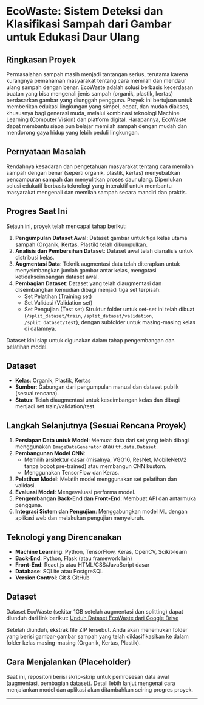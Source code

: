# EcoWaste: Sistem Deteksi dan Klasifikasi Sampah dari Gambar untuk Edukasi Daur Ulang

## Ringkasan Proyek

Permasalahan sampah masih menjadi tantangan serius, terutama karena kurangnya pemahaman masyarakat tentang cara memilah dan mendaur ulang sampah dengan benar. EcoWaste adalah solusi berbasis kecerdasan buatan yang bisa mengenali jenis sampah (organik, plastik, kertas) berdasarkan gambar yang diunggah pengguna. Proyek ini bertujuan untuk memberikan edukasi lingkungan yang simpel, cepat, dan mudah diakses, khususnya bagi generasi muda, melalui kombinasi teknologi Machine Learning (Computer Vision) dan platform digital. Harapannya, EcoWaste dapat membantu siapa pun belajar memilah sampah dengan mudah dan mendorong gaya hidup yang lebih peduli lingkungan.

## Pernyataan Masalah

Rendahnya kesadaran dan pengetahuan masyarakat tentang cara memilah sampah dengan benar (seperti organik, plastik, kertas) menyebabkan pencampuran sampah dan menyulitkan proses daur ulang. Diperlukan solusi edukatif berbasis teknologi yang interaktif untuk membantu masyarakat mengenali dan memilah sampah secara mandiri dan praktis.
## Progres Saat Ini

Sejauh ini, proyek telah mencapai tahap berikut:

1.  **Pengumpulan Dataset Awal**: Dataset gambar untuk tiga kelas utama sampah (Organik, Kertas, Plastik) telah dikumpulkan.
2.  **Analisis dan Pembersihan Dataset**: Dataset awal telah dianalisis untuk distribusi kelas.
3.  **Augmentasi Data**: Teknik augmentasi data telah diterapkan untuk menyeimbangkan jumlah gambar antar kelas, mengatasi ketidakseimbangan dataset awal.
4.  **Pembagian Dataset**: Dataset yang telah diaugmentasi dan diseimbangkan kemudian dibagi menjadi tiga set terpisah:
    * Set Pelatihan (Training set)
    * Set Validasi (Validation set)
    * Set Pengujian (Test set)
    Struktur folder untuk set-set ini telah dibuat (`/split_dataset/train`, `/split_dataset/validation`, `/split_dataset/test`), dengan subfolder untuk masing-masing kelas di dalamnya.

Dataset kini siap untuk digunakan dalam tahap pengembangan dan pelatihan model.

## Dataset

* **Kelas**: Organik, Plastik, Kertas 
* **Sumber**: Gabungan dari pengumpulan manual dan dataset publik (sesuai rencana). 
* **Status**: Telah diaugmentasi untuk keseimbangan kelas dan dibagi menjadi set train/validation/test.

## Langkah Selanjutnya (Sesuai Rencana Proyek)

1.  **Persiapan Data untuk Model**: Memuat data dari set yang telah dibagi menggunakan `ImageDataGenerator` atau `tf.data.Dataset`.
2.  **Pembangunan Model CNN**:
    * Memilih arsitektur dasar (misalnya, VGG16, ResNet, MobileNetV2 tanpa bobot pre-trained) atau membangun CNN kustom. 
    * Menggunakan TensorFlow dan Keras. 
3.  **Pelatihan Model**: Melatih model menggunakan set pelatihan dan validasi.
4.  **Evaluasi Model**: Mengevaluasi performa model. 
5.  **Pengembangan Back-End dan Front-End**: Membuat API dan antarmuka pengguna. 
6.  **Integrasi Sistem dan Pengujian**: Menggabungkan model ML dengan aplikasi web dan melakukan pengujian menyeluruh. 

## Teknologi yang Direncanakan

* **Machine Learning**: Python, TensorFlow, Keras, OpenCV, Scikit-learn 
* **Back-End**: Python, Flask (atau framework lain) 
* **Front-End**: React.js atau HTML/CSS/JavaScript dasar 
* **Database**: SQLite atau PostgreSQL 
* **Version Control**: Git & GitHub


## Dataset

Dataset EcoWaste (sekitar 1GB setelah augmentasi dan splitting) dapat diunduh dari link berikut:
[Unduh Dataset EcoWaste dari Google Drive](https://drive.google.com/drive/folders/100p2NdORuHRUK27Zn27w-93mT2ftQypH?usp=sharing)

Setelah diunduh, ekstrak file ZIP tersebut. Anda akan menemukan folder yang berisi gambar-gambar sampah yang telah diklasifikasikan ke dalam folder kelas masing-masing (Organik, Kertas, Plastik).

## Cara Menjalankan (Placeholder)

Saat ini, repositori berisi skrip-skrip untuk pemrosesan data awal (augmentasi, pembagian dataset). Detail lebih lanjut mengenai cara menjalankan model dan aplikasi akan ditambahkan seiring progres proyek.

---
